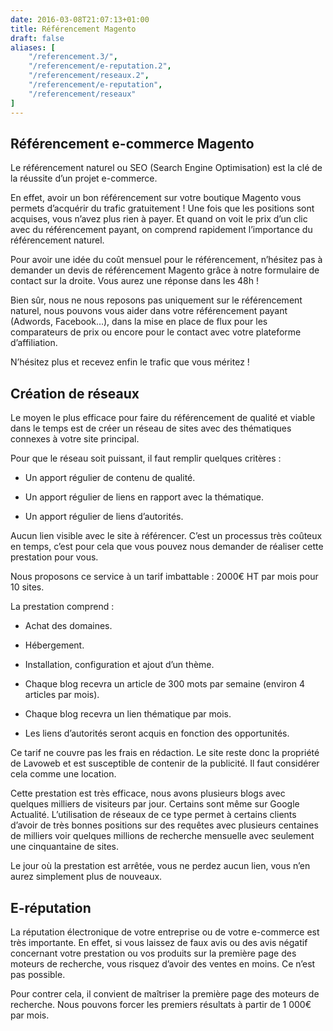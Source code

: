 ```yaml
---
date: 2016-03-08T21:07:13+01:00
title: Référencement Magento
draft: false
aliases: [
    "/referencement.3/",
    "/referencement/e-reputation.2",
    "/referencement/reseaux.2",
    "/referencement/e-reputation",
    "/referencement/reseaux"
]
---
```

## Référencement e-commerce Magento

Le référencement naturel ou SEO (Search Engine Optimisation) est la clé de la réussite d’un projet e-commerce.

En effet, avoir un bon référencement sur votre boutique Magento vous permets d’acquérir du trafic gratuitement ! Une fois que les positions sont acquises, vous n’avez plus rien à payer. Et quand on voit le prix d’un clic avec du référencement payant, on comprend rapidement l’importance du référencement naturel.

Pour avoir une idée du coût mensuel pour le référencement, n’hésitez pas à demander un devis de référencement Magento grâce à notre formulaire de contact sur la droite. Vous aurez une réponse dans les 48h !

Bien sûr, nous ne nous reposons pas uniquement sur le référencement naturel, nous pouvons vous aider dans votre référencement payant (Adwords, Facebook…), dans la mise en place de flux pour les comparateurs de prix ou encore pour le contact avec votre plateforme d’affiliation.

N’hésitez plus et recevez enfin le trafic que vous méritez !

## Création de réseaux

Le moyen le plus efficace pour faire du référencement de qualité et viable dans le temps est de créer un réseau de sites avec des thématiques connexes à votre site principal.

Pour que le réseau soit puissant, il faut remplir quelques critères :

- Un apport régulier de contenu de qualité.

- Un apport régulier de liens en rapport avec la thématique.

- Un apport régulier de liens d’autorités.

Aucun lien visible avec le site à référencer.
C’est un processus très coûteux en temps, c’est pour cela que vous pouvez nous demander de réaliser cette prestation pour vous.

Nous proposons ce service à un tarif imbattable : 2000€ HT par mois pour 10 sites.

La prestation comprend :

- Achat des domaines.

- Hébergement.

- Installation, configuration et ajout d’un thème.

- Chaque blog recevra un article de 300 mots par semaine (environ 4 articles par mois).

- Chaque blog recevra un lien thématique par mois.

- Les liens d’autorités seront acquis en fonction des opportunités.

Ce tarif ne couvre pas les frais en rédaction. Le site reste donc la propriété de Lavoweb et est susceptible de contenir de la publicité. Il faut considérer cela comme une location.

Cette prestation est très efficace, nous avons plusieurs blogs avec quelques milliers de visiteurs par jour. Certains sont même sur Google Actualité. L’utilisation de réseaux de ce type permet à certains clients d’avoir de très bonnes positions sur des requêtes avec plusieurs centaines de milliers voir quelques millions de recherche mensuelle avec seulement une cinquantaine de sites.

Le jour où la prestation est arrêtée, vous ne perdez aucun lien, vous n’en aurez simplement plus de nouveaux.

## E-réputation

La réputation électronique de votre entreprise ou de votre e-commerce est très importante. En effet, si vous laissez de faux avis ou des avis négatif concernant votre prestation ou vos produits sur la première page des moteurs de recherche, vous risquez d’avoir des ventes en moins. Ce n’est pas possible.

Pour contrer cela, il convient de maîtriser la première page des moteurs de recherche. Nous pouvons forcer les premiers résultats à partir de 1 000€ par mois.